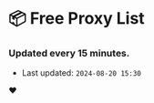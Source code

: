 # :package: Free Proxy List
### Updated every 15 minutes.

- Last updated: `2024-08-20 15:30`

:heart:
